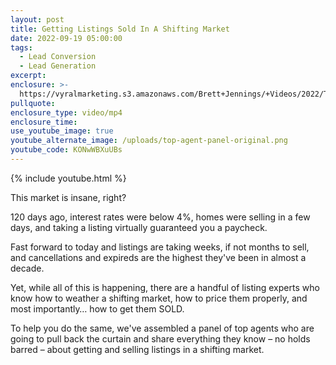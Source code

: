 ```yaml
---
layout: post
title: Getting Listings Sold In A Shifting Market
date: 2022-09-19 05:00:00
tags:
  - Lead Conversion
  - Lead Generation
excerpt:
enclosure: >-
  https://vyralmarketing.s3.amazonaws.com/Brett+Jennings/+Videos/2022/Top+Agent+Panel.mp4
pullquote:
enclosure_type: video/mp4
enclosure_time:
use_youtube_image: true
youtube_alternate_image: /uploads/top-agent-panel-original.png
youtube_code: KONwWBXuUBs
---
```

{% include youtube.html %}

This market is insane, right?

120 days ago, interest rates were below 4%, homes were selling in a few days, and taking a listing virtually guaranteed you a paycheck.

Fast forward to today and listings are taking weeks, if not months to sell, and cancellations and expireds are the highest they've been in almost a decade.

Yet, while all of this is happening, there are a handful of listing experts who know how to weather a shifting market, how to price them properly, and most importantly… how to get them SOLD.

To help you do the same, we've assembled a panel of top agents who are going to pull back the curtain and share everything they know – no holds barred – about getting and selling listings in a shifting market.